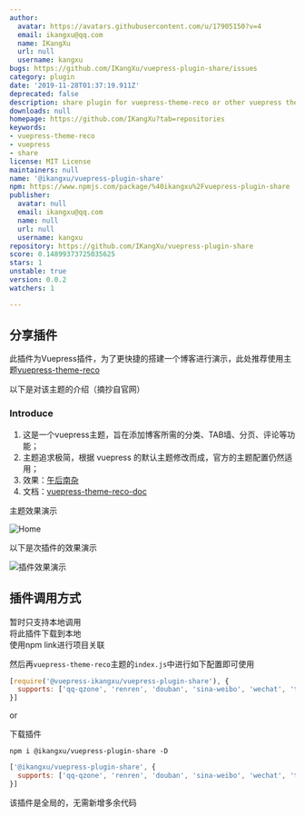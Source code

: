 ```yaml
---
author:
  avatar: https://avatars.githubusercontent.com/u/17905150?v=4
  email: ikangxu@qq.com
  name: IKangXu
  url: null
  username: kangxu
bugs: https://github.com/IKangXu/vuepress-plugin-share/issues
category: plugin
date: '2019-11-28T01:37:19.911Z'
deprecated: false
description: share plugin for vuepress-theme-reco or other vuepress theme
downloads: null
homepage: https://github.com/IKangXu?tab=repositories
keywords:
- vuepress-theme-reco
- vuepress
- share
license: MIT License
maintainers: null
name: '@ikangxu/vuepress-plugin-share'
npm: https://www.npmjs.com/package/%40ikangxu%2Fvuepress-plugin-share
publisher:
  avatar: null
  email: ikangxu@qq.com
  name: null
  url: null
  username: kangxu
repository: https://github.com/IKangXu/vuepress-plugin-share
score: 0.14899373725035625
stars: 1
unstable: true
version: 0.0.2
watchers: 1

---
```


## 分享插件

此插件为Vuepress插件，为了更快捷的搭建一个博客进行演示，此处推荐使用主题[vuepress-theme-reco](https://github.com/vuepress-reco/vuepress-theme-reco)

以下是对该主题的介绍（摘抄自官网）

### Introduce

1. 这是一个vuepress主题，旨在添加博客所需的分类、TAB墙、分页、评论等功能；
2. 主题追求极简，根据 vuepress 的默认主题修改而成，官方的主题配置仍然适用；
3. 效果：[午后南杂](https://www.recoluan.com) 
4. 文档：[vuepress-theme-reco-doc](https://vuepress-theme-reco.recoluan.com)

主题效果演示

![Home](https://github.com/vuepress-reco/vuepress-theme-reco/raw/develop/images/home-blog.png)


以下是次插件的效果演示

![插件效果演示](./assets/img/share.gif)

## 插件调用方式

暂时只支持本地调用  
将此插件下载到本地  
使用npm link进行项目关联

然后再`vuepress-theme-reco`主题的`index.js`中进行如下配置即可使用

```js
[require('@vuepress-ikangxu/vuepress-plugin-share'), {
  supports: ['qq-qzone', 'renren', 'douban', 'sina-weibo', 'wechat', 'tieba-baidu', 'qq']
}]
```

or

下载插件

```shell
npm i @ikangxu/vuepress-plugin-share -D
```

```js
['@ikangxu/vuepress-plugin-share', {
  supports: ['qq-qzone', 'renren', 'douban', 'sina-weibo', 'wechat', 'tieba-baidu', 'qq']
}]
```

该插件是全局的，无需新增多余代码